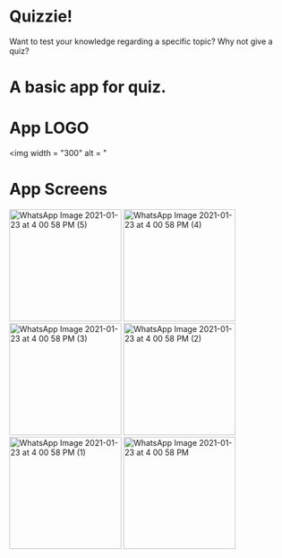 # Quizzie!
Want to test your knowledge regarding a specific topic? Why not give a quiz?
# A basic app for quiz.
# App LOGO
<img width = "300" alt = "
# App Screens

<img width="200" alt="WhatsApp Image 2021-01-23 at 4 00 58 PM (5)" src="https://user-images.githubusercontent.com/71023544/105576013-e5b09f80-5d95-11eb-868b-29efb7352936.jpeg">  <img width="200" alt="WhatsApp Image 2021-01-23 at 4 00 58 PM (4)" src="https://user-images.githubusercontent.com/71023544/105576148-ce25e680-5d96-11eb-84ff-466df62e0e15.jpeg">  <img width="200" alt="WhatsApp Image 2021-01-23 at 4 00 58 PM (3)" src="https://user-images.githubusercontent.com/71023544/105576155-d41bc780-5d96-11eb-94da-b5b6d8614f31.jpeg">  <img width="200" alt="WhatsApp Image 2021-01-23 at 4 00 58 PM (2)" src="https://user-images.githubusercontent.com/71023544/105576157-d7af4e80-5d96-11eb-961b-c71196f003fe.jpeg">  <img width="200" alt="WhatsApp Image 2021-01-23 at 4 00 58 PM (1)" src="https://user-images.githubusercontent.com/71023544/105576160-db42d580-5d96-11eb-8942-9ab97b85af33.jpeg"> <img width="200" alt="WhatsApp Image 2021-01-23 at 4 00 58 PM" src="https://user-images.githubusercontent.com/71023544/105576162-e0078980-5d96-11eb-8de6-b02edd5a372f.jpeg">

